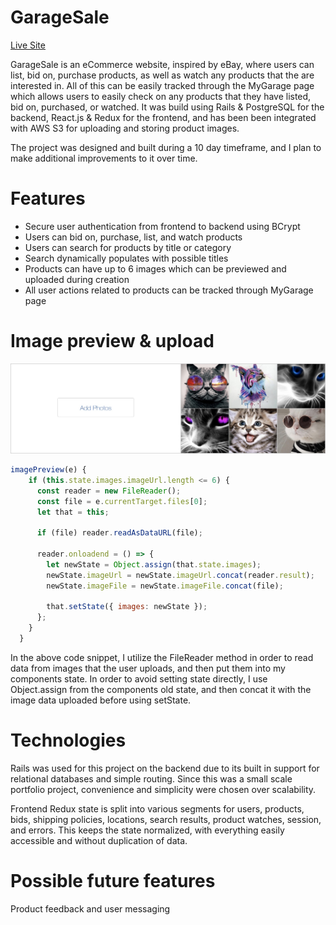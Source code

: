 # GarageSale

[Live Site](http://thegaragesale.co/#/)

GarageSale is an eCommerce website, inspired by eBay, where users can list, bid on, purchase products, as well as watch any products that the are interested in. All of this can be easily tracked through the MyGarage page which allows users to easily check on any products that they have listed, bid on, purchased, or watched. It was build using Rails & PostgreSQL for the backend, React.js & Redux for the frontend, and has been been integrated with AWS S3 for uploading and storing product images.

The project was designed and built during a 10 day timeframe, and I plan to make additional improvements to it over time.

# Features

* Secure user authentication from frontend to backend using BCrypt
* Users can bid on, purchase, list, and watch products
* Users can search for products by title or category
* Search dynamically populates with possible titles
* Products can have up to 6 images which can be previewed and uploaded during creation
* All user actions related to products can be tracked through MyGarage page

# Image preview & upload

![preview_snippet](/app/assets/images/preview_snippet.jpg)

```javascript
imagePreview(e) {
    if (this.state.images.imageUrl.length <= 6) {
      const reader = new FileReader();
      const file = e.currentTarget.files[0];
      let that = this;
  
      if (file) reader.readAsDataURL(file);
  
      reader.onloadend = () => {
        let newState = Object.assign(that.state.images);
        newState.imageUrl = newState.imageUrl.concat(reader.result);
        newState.imageFile = newState.imageFile.concat(file);
  
        that.setState({ images: newState });
      };
    }
  }
```

In the above code snippet, I utilize the FileReader method in order to read data from images that the user uploads, and then put them into my components state. In order to avoid setting state directly, I use Object.assign from the components old state, and then concat it with the image data uploaded before using setState.

# Technologies

Rails was used for this project on the backend due to its built in support for relational databases and simple routing. Since this was a small scale portfolio project, convenience and simplicity were chosen over scalability. 

Frontend Redux state is split into various segments for users, products, bids, shipping policies, locations, search results, product watches, session, and errors. This keeps the state normalized, with everything easily accessible and without duplication of data.

# Possible future features

Product feedback and user messaging